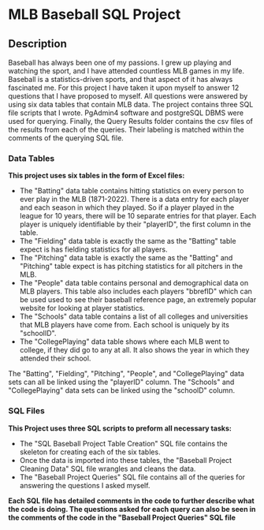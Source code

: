 # MLB Baseball SQL Project

## Description
Baseball has always been one of my passions. I grew up playing and watching the sport, and I have attended countless MLB games in my life. Baseball is a statistics-driven sports, and that aspect of it has always fascinated me. For this project I have taken it upon myself to answer 12 questions that I have proposed to myself. All questions were answered by using six data tables that contain MLB data. The project contains three SQL file scripts that I wrote. PgAdmin4 software and postgreSQL DBMS were used for querying. Finally, the Query Results folder contains the csv files of the results from each of the queries. Their labeling is matched within the comments of the querying SQL file.

### Data Tables 
**This project uses six tables in the form of Excel files:**
- The "Batting" data table contains hitting statistics on every person to ever play in the MLB (1871-2022). There is a data entry for each player and each season in which they played. So if a player played in the league for 10 years, there will be 10 separate entries for that player. Each player is uniquely identifiable by their "playerID", the first column in the table.
- The "Fielding" data table is exactly the same as the "Batting" table expect is has fielding statistics for all players.
- The "Pitching" data table is exactly the same as the "Batting" and "Pitching" table expect is has pitching statistics for all pitchers in the MLB.
- The "People" data table contains personal and demographical data on MLB players. This table also includes each players "bbrefID" which can be used used to see their baseball reference page, an extremely popular website for looking at player statistics.
- The "Schools" data table contains a list of all colleges and universities that MLB players have come from. Each school is uniquely by its "schoolID".
- The "CollegePlaying" data table shows where each MLB went to college, if they did go to any at all. It also shows the year in which they attended their school.

The "Batting", "Fielding", "Pitching", "People", and "CollegePlaying" data sets can all be linked using the "playerID" column.
The "Schools" and "CollegePlaying" data sets can be linked using the "schoolD" column.

### SQL Files
**This Project uses three SQL scripts to preform all necessary tasks:**
- The "SQL Baseball Project Table Creation" SQL file contains the skeleton for creating each of the six tables.
- Once the data is imported into these tables, the "Baseball Project Cleaning Data" SQL file wrangles and cleans the data.
- The "Baseball Project Queries" SQL file contains all of the queries for answering the questions I asked myself.

**Each SQL file has detailed comments in the code to further describe what the code is doing. The questions asked for each query can also be seen in the comments of the code in the "Baseball Project Queries" SQL file**
